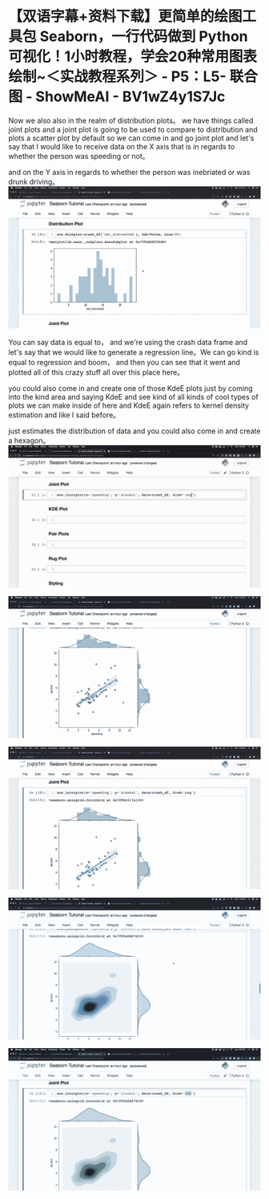 # 【双语字幕+资料下载】更简单的绘图工具包 Seaborn，一行代码做到 Python 可视化！1小时教程，学会20种常用图表绘制~＜实战教程系列＞ - P5：L5- 联合图 - ShowMeAI - BV1wZ4y1S7Jc

Now we also also in the realm of distribution plots。 we have things called joint plots and a joint plot is going to be used to compare to distribution and plots a scatter plot by default so we can come in and go joint plot and let's say that I would like to receive data on the X axis that is in regards to whether the person was speeding or not。

 and on the Y axis in regards to whether the person was inebriated or was drunk driving。![](img/282d6cd4f3216bcb6ed4714dc449dabd_1.png)

You can say data is equal to， and we're using the crash data frame and let's say that we would like to generate a regression line。We can go kind is equal to regression and boom， and then you can see that it went and plotted all of this crazy stuff all over this place here。

 you could also come in and create one of those KdeE plots just by coming into the kind area and saying KdeE and see kind of all kinds of cool types of plots we can make inside of here and KdeE again refers to kernel density estimation and like I said before。

 just estimates the distribution of data and you could also come in and create a hexagon。![](img/282d6cd4f3216bcb6ed4714dc449dabd_3.png)

![](img/282d6cd4f3216bcb6ed4714dc449dabd_4.png)

![](img/282d6cd4f3216bcb6ed4714dc449dabd_5.png)

![](img/282d6cd4f3216bcb6ed4714dc449dabd_6.png)

![](img/282d6cd4f3216bcb6ed4714dc449dabd_7.png)